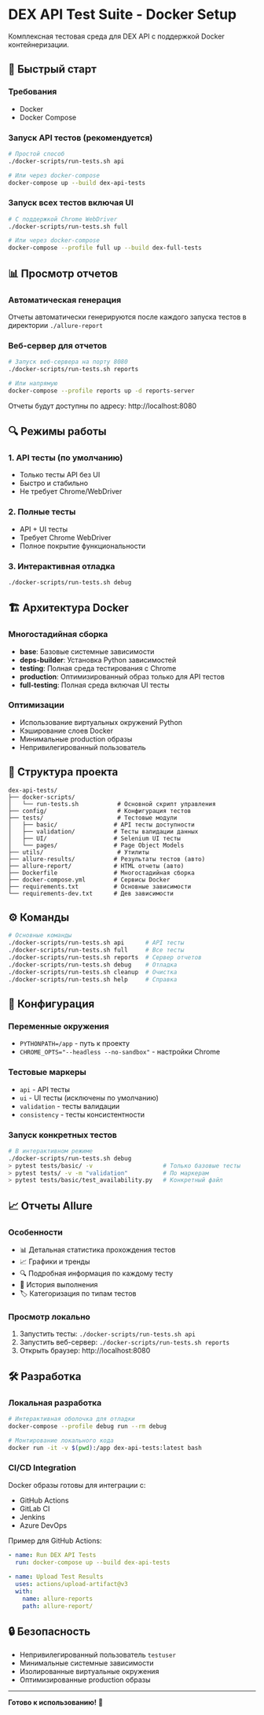 # DEX API Test Suite - Docker Setup

Комплексная тестовая среда для DEX API с поддержкой Docker контейнеризации.

## 🚀 Быстрый старт

### Требования
- Docker
- Docker Compose

### Запуск API тестов (рекомендуется)
```bash
# Простой способ
./docker-scripts/run-tests.sh api

# Или через docker-compose
docker-compose up --build dex-api-tests
```

### Запуск всех тестов включая UI
```bash
# С поддержкой Chrome WebDriver
./docker-scripts/run-tests.sh full

# Или через docker-compose
docker-compose --profile full up --build dex-full-tests
```

## 📊 Просмотр отчетов

### Автоматическая генерация
Отчеты автоматически генерируются после каждого запуска тестов в директории `./allure-report`

### Веб-сервер для отчетов
```bash
# Запуск веб-сервера на порту 8080
./docker-scripts/run-tests.sh reports

# Или напрямую
docker-compose --profile reports up -d reports-server
```

Отчеты будут доступны по адресу: http://localhost:8080

## 🔍 Режимы работы

### 1. API тесты (по умолчанию)
- Только тесты API без UI
- Быстро и стабильно
- Не требует Chrome/WebDriver

### 2. Полные тесты
- API + UI тесты
- Требует Chrome WebDriver
- Полное покрытие функциональности

### 3. Интерактивная отладка
```bash
./docker-scripts/run-tests.sh debug
```

## 🏗️ Архитектура Docker

### Многостадийная сборка
- **base**: Базовые системные зависимости
- **deps-builder**: Установка Python зависимостей
- **testing**: Полная среда тестирования с Chrome
- **production**: Оптимизированный образ только для API тестов
- **full-testing**: Полная среда включая UI тесты

### Оптимизации
- Использование виртуальных окружений Python
- Кэширование слоев Docker
- Минимальные production образы
- Непривилегированный пользователь

## 📁 Структура проекта

```
dex-api-tests/
├── docker-scripts/
│   └── run-tests.sh           # Основной скрипт управления
├── config/                    # Конфигурация тестов
├── tests/                     # Тестовые модули
│   ├── basic/                # API тесты доступности
│   ├── validation/           # Тесты валидации данных  
│   ├── UI/                   # Selenium UI тесты
│   └── pages/                # Page Object Models
├── utils/                     # Утилиты
├── allure-results/           # Результаты тестов (авто)
├── allure-report/            # HTML отчеты (авто)
├── Dockerfile                # Многостадийная сборка
├── docker-compose.yml        # Сервисы Docker
├── requirements.txt          # Основные зависимости
└── requirements-dev.txt      # Дев зависимости
```

## ⚙️ Команды

```bash
# Основные команды
./docker-scripts/run-tests.sh api      # API тесты
./docker-scripts/run-tests.sh full     # Все тесты
./docker-scripts/run-tests.sh reports  # Сервер отчетов
./docker-scripts/run-tests.sh debug    # Отладка
./docker-scripts/run-tests.sh cleanup  # Очистка
./docker-scripts/run-tests.sh help     # Справка
```

## 🔧 Конфигурация

### Переменные окружения
- `PYTHONPATH=/app` - путь к проекту
- `CHROME_OPTS="--headless --no-sandbox"` - настройки Chrome

### Тестовые маркеры
- `api` - API тесты
- `ui` - UI тесты (исключены по умолчанию)
- `validation` - тесты валидации
- `consistency` - тесты консистентности

### Запуск конкретных тестов
```bash
# В интерактивном режиме
./docker-scripts/run-tests.sh debug
> pytest tests/basic/ -v                    # Только базовые тесты
> pytest tests/ -v -m "validation"          # По маркерам
> pytest tests/basic/test_availability.py   # Конкретный файл
```

## 📈 Отчеты Allure

### Особенности
- 📊 Детальная статистика прохождения тестов
- 📈 Графики и тренды
- 🔍 Подробная информация по каждому тесту  
- 📝 История выполнения
- 🏷️ Категоризация по типам тестов

### Просмотр локально
1. Запустить тесты: `./docker-scripts/run-tests.sh api`
2. Запустить веб-сервер: `./docker-scripts/run-tests.sh reports`
3. Открыть браузер: http://localhost:8080

## 🛠️ Разработка

### Локальная разработка
```bash
# Интерактивная оболочка для отладки
docker-compose --profile debug run --rm debug

# Монтирование локального кода
docker run -it -v $(pwd):/app dex-api-tests:latest bash
```

### CI/CD Integration
Docker образы готовы для интеграции с:
- GitHub Actions
- GitLab CI
- Jenkins
- Azure DevOps

Пример для GitHub Actions:
```yaml
- name: Run DEX API Tests
  run: docker-compose up --build dex-api-tests
  
- name: Upload Test Results
  uses: actions/upload-artifact@v3
  with:
    name: allure-reports
    path: allure-report/
```

## 🔒 Безопасность

- Непривилегированный пользователь `testuser`
- Минимальные системные зависимости
- Изолированные виртуальные окружения
- Оптимизированные production образы

---

**Готово к использованию!** 🎉